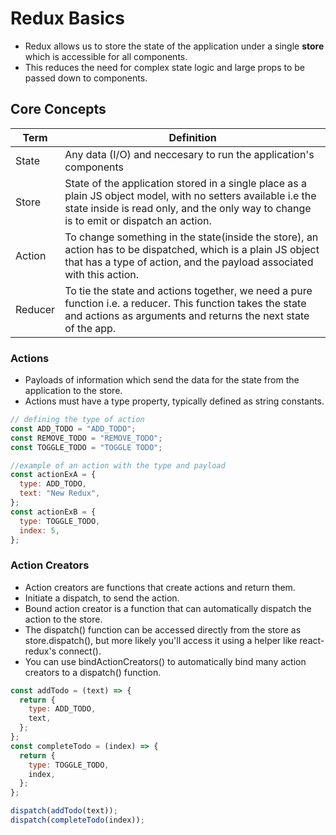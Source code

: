 # Redux Basics

- Redux allows us to store the state of the application under a single **store** which is accessible for all components.
- This reduces the need for complex state logic and large props to be passed down to components.

## Core Concepts

| Term    | Definition                                                                                                                                                                                              |
| ------- | ------------------------------------------------------------------------------------------------------------------------------------------------------------------------------------------------------- |
| State   | Any data (I/O) and neccesary to run the application's components                                                                                                                                        |
| Store   | State of the application stored in a single place as a plain JS object model, with no setters available i.e the state inside is read only, and the only way to change is to emit or dispatch an action. |
| Action  | To change something in the state(inside the store), an action has to be dispatched, which is a plain JS object that has a type of action, and the payload associated with this action.                  |
| Reducer | To tie the state and actions together, we need a pure function i.e. a reducer. This function takes the state and actions as arguments and returns the next state of the app.                            |

### Actions

- Payloads of information which send the data for the state from the application to the store.
- Actions must have a type property, typically defined as string constants.

```js
// defining the type of action
const ADD_TODO = "ADD_TODO";
const REMOVE_TODO = "REMOVE_TODO";
const TOGGLE_TODO = "TOGGLE TODO";

//example of an action with the type and payload
const actionExA = {
  type: ADD_TODO,
  text: "New Redux",
};
const actionExB = {
  type: TOGGLE_TODO,
  index: 5,
};
```

### Action Creators

- Action creators are functions that create actions and return them.
- Initiate a dispatch, to send the action.
- Bound action creator is a function that can automatically dispatch the action to the store.
- The dispatch() function can be accessed directly from the store as store.dispatch(), but more likely you'll access it using a helper like react-redux's connect().
- You can use bindActionCreators() to automatically bind many action creators to a dispatch() function.

```js
const addTodo = (text) => {
  return {
    type: ADD_TODO,
    text,
  };
};
const completeTodo = (index) => {
  return {
    type: TOGGLE_TODO,
    index,
  };
};

dispatch(addTodo(text));
dispatch(completeTodo(index));
```
